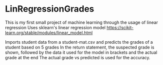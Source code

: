 # LinRegressionGrades
This is my first small project of machine learning through the usage of linear regression
Uses sklearn's linear regression model https://scikit-learn.org/stable/modules/linear_model.html

Imports student data from a student-mat.csv and predicts the grades of a student based on 5 grades
In the return statement, the suspected grade is shown, followed by the data it used for the model in brackets
and the actual grade at the end
The actual grade vs predicted is used for the accuracy.

